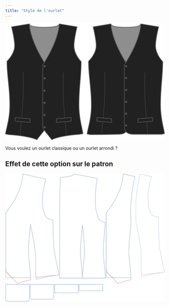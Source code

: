 ```yaml
---
title: "Style de l'ourlet"
---
```


![Style d'ourlet](hemstyle.svg)

Vous voulez un ourlet classique ou un ourlet arrondi ?

## Effet de cette option sur le patron

![Cette image montre l'effet de cette option en superposant plusieurs variantes qui ont une valeur différente pour cette option](wahid_hemstyle_sample.svg "Effet de cette option sur le modèle")
